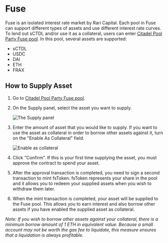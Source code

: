 # Fuse

Fuse is an isolated interest rate market by Rari Capital. Each pool in Fuse can support different types of assets and use different interest rate curves. To lend out sCTDL and/or use it as a collateral, users can enter [Citadel Pool Party Fuse pool](https://app.rari.capital/fuse/pool/18). In this pool, several assets are supported:

* sCTDL
* USDC
* DAI
* ETH
* FRAX

## How to Supply Asset

1. Go to [Citadel Pool Party Fuse pool](https://app.rari.capital/fuse/pool/18).
2. On the Supply panel, select the asset you want to supply.

   ![The Supply panel](../../.gitbook/assets/supply.png)

3. Enter the amount of asset that you would like to supply. If you want to use the asset as collateral in order to borrow other assets against it, turn on the "Enable As Collateral" field.

   ![Enable as collateral](../../.gitbook/assets/collateral.png)

4. Click "Confirm". If this is your first time supplying the asset, you must approve the contract to spend your asset.
5. After the approval transaction is completed, you need to sign a second transaction to mint fsToken. fsToken represents your share in the pool and it allows you to redeem your supplied assets when you wish to withdraw them later.
6. When the mint transaction is completed, your asset will be supplied to the Fuse pool. This allows you to earn interest and also borrow other assets if you have enabled the supplied asset as collateral.

_Note: If you wish to borrow other assets against your collateral, there is a minimum borrow amount of 1 ETH in equivalent value. Because a small account may not be worth the gas fee to liquidate, this measure ensures that a liquidation is always profitable._

